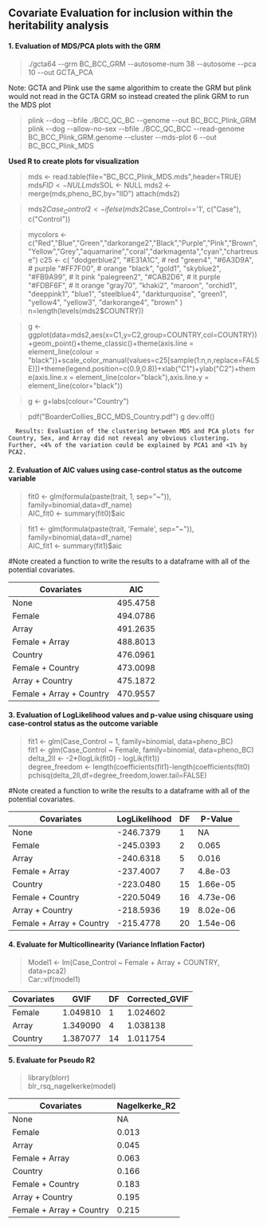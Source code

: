 ## Covariate Evaluation for inclusion within the heritability analysis

#### 1. Evaluation of MDS/PCA plots with the GRM
> ./gcta64 --grm BC_BCC_GRM --autosome-num 38 --autosome --pca 10 --out GCTA_PCA

Note: GCTA and Plink use the same algorithim to create the GRM but plink would not read in the GCTA GRM so instead created the plink GRM to run the MDS plot

> plink --dog  --bfile ./BCC_QC_BC --genome --out BC_BCC_Plink_GRM   
> plink --dog --allow-no-sex --bfile ./BCC_QC_BCC --read-genome BC_BCC_Plink_GRM.genome --cluster --mds-plot 6 --out BC_BCC_Plink_MDS

**Used R to create plots for visualization**
> mds <- read.table(file="BC_BCC_Plink_MDS.mds",header=TRUE)
> mds$FID <- NULL
> mds$SOL <- NULL
> mds2 <- merge(mds,pheno_BC,by="IID")
> attach(mds2)

> mds2$Case_Control2 <- ifelse(mds2$Case_Control=='1', c("Case"), c("Control"))

> mycolors <- c("Red","Blue","Green","darkorange2","Black","Purple","Pink","Brown","Yellow","Grey","aquamarine","coral","darkmagenta","cyan","chartreuse")
c25 <- c(
  "dodgerblue2", "#E31A1C", # red
  "green4",
  "#6A3D9A", # purple
  "#FF7F00", # orange
  "black", "gold1",
  "skyblue2", "#FB9A99", # lt pink
  "palegreen2",
  "#CAB2D6", # lt purple
  "#FDBF6F", # lt orange
  "gray70", "khaki2",
  "maroon", "orchid1", "deeppink1", "blue1", "steelblue4",
  "darkturquoise", "green1", "yellow4", "yellow3",
  "darkorange4", "brown"
)
> n=length(levels(mds2$COUNTRY))

> g <- 
ggplot(data=mds2,aes(x=C1,y=C2,group=COUNTRY,col=COUNTRY))+geom_point()+theme_classic()+theme(axis.line = element_line(colour = 
"black"))+scale_color_manual(values=c25[sample(1:n,n,replace=FALSE)])+theme(legend.position=c(0.9,0.8))+xlab("C1")+ylab("C2")+theme(axis.line.x = 
element_line(color="black"),axis.line.y = element_line(color="black"))

> g <- g+labs(colour="Country")

> pdf("BoarderCollies_BCC_MDS_Country.pdf")
> g
> dev.off()

      Results: Evaluation of the clustering between MDS and PCA plots for Country, Sex, and Array did not reveal any obvious clustering.  Further, <4% of the variation could be explained by PCA1 and <1% by PCA2.
      

#### 2. Evaluation of AIC values using case-control status as the outcome variable
> fit0 <- glm(formula(paste(trait, 1, sep="~")), family=binomial,data=df_name)  
> AIC_fit0 <- summary(fit0)$aic

> fit1 <- glm(formula(paste(trait, 'Female', sep="~")), family=binomial,data=df_name)  
> AIC_fit1 <- summary(fit1)$aic

#Note created a function to write the results to a dataframe with all of the potential covariates.

|Covariates|AIC|
|----------|---|
|None|495.4758|
|Female|494.0786|
|Array|491.2635|
|Female + Array|488.8013|
|Country|476.0961|
|Female + Country|473.0098|
|Array + Country|475.1872|
|Female + Array + Country|470.9557|


#### 3. Evaluation of LogLikelihood values and p-value using chisquare using case-control status as the outcome variable

> fit1 <- glm(Case_Control ~ 1, family=binomial, data=pheno_BC)  
> fit1 <- glm(Case_Control ~ Female, family=binomial, data=pheno_BC)  
> delta_2ll <- -2*(logLik(fit0) - logLik(fit1))  
> degree_freedom <- length(coefficients(fit1)-length(coefficients(fit0)   
> pchisq(delta_2ll,df=degree_freedom,lower.tail=FALSE)  

#Note created a function to write the results to a dataframe with all of the potential covariates.

|Covariates|LogLikelihood|DF|P-Value|
|----------|-------------|--|-------|
|None|-246.7379|1|NA|
|Female|-245.0393|2|0.065|
|Array|-240.6318|5|0.016|
|Female + Array|-237.4007|7|4.8e-03|
|Country|-223.0480|15|1.66e-05|
|Female + Country|-220.5049|16|4.73e-06|
|Array + Country|-218.5936|19|8.02e-06|
|Female + Array + Country|-215.4778|20|1.54e-06|


#### 4. Evaluate for Multicollinearity (Variance Inflation Factor)

> Model1 <- lm(Case_Control ~ Female + Array + COUNTRY, data=pca2)  
> Car::vif(model1)

|Covariates|GVIF|DF|Corrected_GVIF|
|----------|----|--|---------------|
|Female|1.049810|1|1.024602|
|Array|1.349090|4|1.038138|
|Country|1.387077|14|1.011754|


#### 5. Evaluate for Pseudo R2

> library(blorr)  
> blr_rsq_nagelkerke(model)

|Covariates|Nagelkerke_R2|
|----------|-------------|
|None|NA|
|Female|0.013|
|Array|0.045|
|Female + Array|0.063|
|Country|0.166|
|Female + Country|0.183|
|Array + Country|0.195|
|Female + Array + Country|0.215|


  
 

